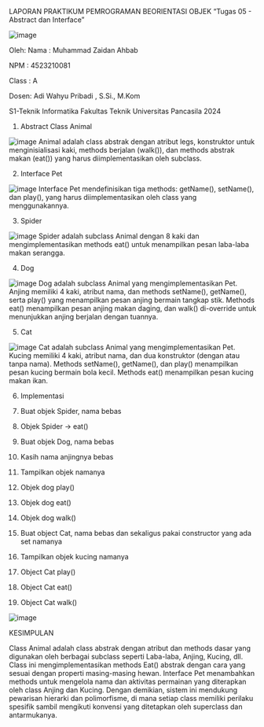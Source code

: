 LAPORAN PRAKTIKUM PEMROGRAMAN BEORIENTASI OBJEK
“Tugas 05 - Abstract dan Interface”

![image](https://upload.wikimedia.org/wikipedia/id/4/46/Logo_Universitas_Pancasila.png)

Oleh:
Nama	: Muhammad Zaidan Ahbab

NPM	: 4523210081

Class	: A

Dosen:
Adi Wahyu Pribadi , S.Si., M.Kom

S1-Teknik Informatika 
Fakultas Teknik Universitas Pancasila 
2024

1.	Abstract Class Animal
   
   ![image](https://github.com/user-attachments/assets/6ac6dac0-ed42-42c6-b12e-ff084d3975c1)
  	Animal adalah class abstrak dengan atribut legs, konstruktor untuk menginisialisasi kaki, methods berjalan (walk()), dan methods abstrak makan (eat()) yang harus diimplementasikan oleh subclass.

2.	Interface Pet
   
   ![image](https://github.com/user-attachments/assets/01890294-ea14-4cb3-8721-9467a3f11b60)
  	Interface Pet mendefinisikan tiga methods: getName(), setName(), dan play(), yang harus diimplementasikan oleh class yang menggunakannya.

3.	Spider
   
   ![image](https://github.com/user-attachments/assets/249dc2b7-6816-4789-a452-8b73da8328a0)
  	Spider adalah subclass Animal dengan 8 kaki dan mengimplementasikan methods eat() untuk menampilkan pesan laba-laba makan serangga.

4.	Dog
   
   ![image](https://github.com/user-attachments/assets/98156278-410d-4769-913a-b732b914adf3)
  	Dog adalah subclass Animal yang mengimplementasikan Pet. Anjing memiliki 4 kaki, atribut nama, dan methods setName(), getName(), serta play() yang menampilkan pesan anjing bermain tangkap stik. Methods eat() menampilkan pesan anjing makan daging, dan walk() di-override untuk menunjukkan anjing berjalan dengan tuannya.

5.	Cat
   
   ![image](https://github.com/user-attachments/assets/52fd54cc-fa10-4c16-beb9-58afe15ebc3d)
  	Cat adalah subclass Animal yang mengimplementasikan Pet. Kucing memiliki 4 kaki, atribut nama, dan dua konstruktor (dengan atau tanpa nama). Methods setName(), getName(), dan play() menampilkan pesan kucing bermain bola kecil. Methods eat() menampilkan pesan kucing makan ikan.

6.	Implementasi
   
1.	Buat objek Spider, nama bebas
2.	Objek Spider → eat()
3.	Buat objek Dog, nama bebas
4.	Kasih nama anjingnya bebas
5.	Tampilkan objek namanya
6.	Objek dog play()
7.	Objek dog eat()
8.	Objek dog walk()
9.	Buat object Cat, nama bebas dan sekaligus pakai constructor yang ada set namanya
10.	Tampilkan objek kucing namanya
11.	Object Cat play()
12.	Object Cat eat()
13.	Object Cat walk()

![image](https://github.com/user-attachments/assets/6c3111ce-b8b9-445b-8501-0adffe62a3bc)

KESIMPULAN

Class Animal adalah class abstrak dengan atribut dan methods dasar yang digunakan oleh berbagai subclass seperti Laba-laba, Anjing, Kucing, dll. Class ini mengimplementasikan methods Eat() abstrak  dengan cara yang sesuai dengan properti masing-masing hewan. Interface Pet menambahkan methods untuk mengelola nama dan aktivitas permainan yang diterapkan oleh class Anjing dan Kucing. Dengan demikian, sistem ini mendukung pewarisan hierarki  dan polimorfisme, di mana setiap class memiliki perilaku spesifik sambil mengikuti konvensi yang ditetapkan oleh superclass dan antarmukanya.
